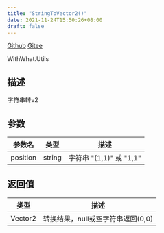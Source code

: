 ```yaml
---
title: "StringToVector2()"
date: 2021-11-24T15:50:26+08:00
draft: false
---
```


[Github](https://github.com/AlanWeekend/WithWhatForUnity/blob/upm/Runtime/Utils/VectorUtils.cs#L27)
[Gitee](https://gitee.com/week233/with_what_for_unity/blob/upm/Runtime/Utils/VectorUtils.cs#L27)

WithWhat.Utils
## 描述
字符串转v2
## 参数
| 参数名 | 类型 | 描述 |
| - | - | - |
| position | string | 字符串 "(1,1)" 或 "1,1" |
## 返回值
| 类型 | 描述 |
| - | - |
| Vector2 | 转换结果，null或空字符串返回(0,0) |